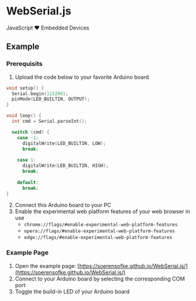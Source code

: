 # WebSerial.js
JavaScript ❤️ Embedded Devices

## Example
### Prerequisits

1. Upload the code below to your favorite Arduino board

```C
void setup() {
  Serial.begin(115200);
  pinMode(LED_BUILTIN, OUTPUT);
}

void loop() {
  int cmd = Serial.parseInt();

  switch (cmd) {
    case -1:
      digitalWrite(LED_BUILTIN, LOW);
      break;
      
    case 1:
      digitalWrite(LED_BUILTIN, HIGH);
      break;
      
    default:
      break;
}
```

2. Connect this Arduino board to your PC
3. Enable the experimental web platform features of your web browser in use
   * `chrome://flags/#enable-experimental-web-platform-features`
   * `opera://flags/#enable-experimental-web-platform-features`
   * `edge://flags/#enable-experimental-web-platform-features`

### Example Page
1. Open the example page: [https://soerensofke.github.io/WebSerial.js/](https://soerensofke.github.io/WebSerial.js/)
2. Connect to your Arduino board by selecting the corresponding COM port
3. Toggle the build-in LED of your Arduino board
